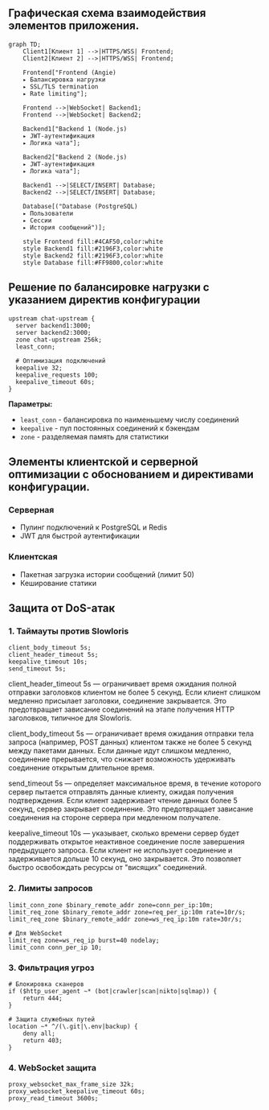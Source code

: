## Графическая схема взаимодействия элементов приложения.

```mermaid
graph TD;
    Client1[Клиент 1] -->|HTTPS/WSS| Frontend;
    Client2[Клиент 2] -->|HTTPS/WSS| Frontend;
    
    Frontend["Frontend (Angie)
    ▸ Балансировка нагрузки
    ▸ SSL/TLS termination
    ▸ Rate limiting"];
    
    Frontend -->|WebSocket| Backend1;
    Frontend -->|WebSocket| Backend2;
    
    Backend1["Backend 1 (Node.js)
    ▸ JWT-аутентификация
    ▸ Логика чата"];
    
    Backend2["Backend 2 (Node.js)
    ▸ JWT-аутентификация
    ▸ Логика чата"];
    
    Backend1 -->|SELECT/INSERT| Database;
    Backend2 -->|SELECT/INSERT| Database;
    
    Database[("Database (PostgreSQL)
    ▸ Пользователи
    ▸ Сессии
    ▸ История сообщений")];
    
    style Frontend fill:#4CAF50,color:white
    style Backend1 fill:#2196F3,color:white
    style Backend2 fill:#2196F3,color:white
    style Database fill:#FF9800,color:white
```

## Решение по балансировке нагрузки с указанием директив конфигурации
```nginx
upstream chat-upstream {
  server backend1:3000;
  server backend2:3000;
  zone chat-upstream 256k;
  least_conn;

  # Оптимизация подключений
  keepalive 32;
  keepalive_requests 100;
  keepalive_timeout 60s;
}
```

**Параметры:**
- `least_conn` - балансировка по наименьшему числу соединений
- `keepalive` - пул постоянных соединений к бэкендам
- `zone` - разделяемая память для статистики

## Элементы клиентской и серверной оптимизации с обоснованием и директивами конфигурации.

### Серверная
- Пулинг подключений к PostgreSQL и Redis
- JWT для быстрой аутентификации

### Клиентская
- Пакетная загрузка истории сообщений (лимит 50)
- Кеширование статики

## Защита от DoS-атак

### 1. Таймауты против Slowloris
```nginx
client_body_timeout 5s;
client_header_timeout 5s;
keepalive_timeout 10s;
send_timeout 5s;
```
client_header_timeout 5s — ограничивает время ожидания полной отправки заголовков клиентом не более 5 секунд. Если клиент слишком медленно присылает заголовки, соединение закрывается. Это предотвращает зависание соединений на этапе получения HTTP заголовков, типичное для Slowloris.

client_body_timeout 5s — ограничивает время ожидания отправки тела запроса (например, POST данных) клиентом также не более 5 секунд между пакетами данных. Если данные идут слишком медленно, соединение прерывается, что снижает возможность удерживать соединение открытым длительное время.

send_timeout 5s — определяет максимальное время, в течение которого сервер пытается отправлять данные клиенту, ожидая получения подтверждения. Если клиент задерживает чтение данных более 5 секунд, сервер закрывает соединение. Это предотвращает зависание соединения на стороне сервера при медленном получателе.

keepalive_timeout 10s — указывает, сколько времени сервер будет поддерживать открытое неактивное соединение после завершения предыдущего запроса. Если клиент не использует соединение и задерживается дольше 10 секунд, оно закрывается. Это позволяет быстро освобождать ресурсы от "висящих" соединений.

### 2. Лимиты запросов
```nginx
limit_conn_zone $binary_remote_addr zone=conn_per_ip:10m;
limit_req_zone $binary_remote_addr zone=req_per_ip:10m rate=10r/s;
limit_req_zone $binary_remote_addr zone=ws_req_ip:10m rate=30r/s;

# Для WebSocket
limit_req zone=ws_req_ip burst=40 nodelay;
limit_conn conn_per_ip 10;
```

### 3. Фильтрация угроз
```nginx
# Блокировка сканеров
if ($http_user_agent ~* (bot|crawler|scan|nikto|sqlmap)) {
    return 444;
}

# Защита служебных путей
location ~* ^/(\.git|\.env|backup) {
    deny all;
    return 403;
}
```

### 4. WebSocket защита
```nginx
proxy_websocket_max_frame_size 32k;
proxy_websocket_keepalive_timeout 60s;
proxy_read_timeout 3600s;
```


